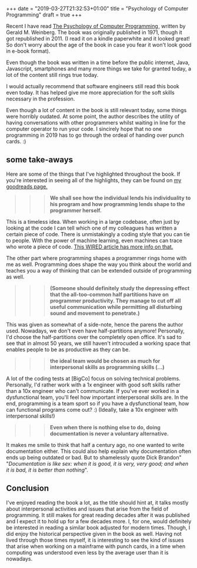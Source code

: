 +++
date = "2019-03-27T21:32:53+01:00"
title = "Psychology of Computer Programming"
draft = true
+++

Recent I have read <a target="_blank"
href="https://www.amazon.com/gp/product/0932633420/ref=as_li_tl?ie=UTF8&camp=1789&creative=9325&creativeASIN=0932633420&linkCode=as2&tag=insanity0107-20&linkId=99fc9a8adf509a6d5ef1e70a4548e050">The
Psychology of Computer Programming</a><img
src="//ir-na.amazon-adsystem.com/e/ir?t=insanity0107-20&l=am2&o=1&a=0932633420" width="1" height="1"
border="0" alt="" style="border:none !important; margin:0px !important;"/>, written by Gerald M. Weinberg.
The book was originally published in 1971, though it got republished in 2011. (I read it on a kindle
paperwhite and it looked great! So don't worry about the age of the book in case you fear it won't
look good in e-book format).

Even though the book was written in a time before the public internet, Java, Javascript, smartphones
and many more things we take for granted today, a lot of the content still rings true today. 

I would actually recommend that software engineers still read this book even today. It has helped
give me more appreciation for the soft skills necessary in the profession. 

Even though a lot of content in the book is still relevant today, some things were horribly oudated. 
At some point, the author describes the utility of having conversations with other programmers
whilst waiting in line for the computer operator to run your code. I sincirely hope that no one
programming in 2019 has to go through the ordeal of handing over punch cards. :) 

## some take-aways

Here are some of the things that I've highlighted throughout the book.
If you're interested in seeing all of the highlights, they can be found on
[my goodreads page.](https://www.goodreads.com/notes/11221268-the-psychology-of-computer-programming/74824367-dylan-meeus?ref=bsop)


>>> **We shall see how the individual lends his individuality to his program and how programming lends
shape to the programmer herself.**

This is a timeless idea. When working in a large codebase, often just by looking at the code I can
tell which one of my colleagues has written a certain piece of code. There is unmistakingly a coding
style that you can tie to people. With the power of machine learning, even machines can trace who
wrote a piece of code. [This WIRED article has more info on that.](https://www.wired.com/story/machine-learning-identify-anonymous-code/)

The other part where programming shapes a programmer rings home with me as well. Programming does
shape the way you think about the world and teaches you a way of thinking that can be extended
outside of programming as well.

>>> **(Someone should definitely study the depressing effect that the all-too-common half partitions have on programmer productivity. They manage to cut off all useful communication while
 permitting all disturbing sound and movement to penetrate.)**


This was given as somewhat of a side-note, hence the parens the author used.
Nowadays, we don't even have half-partitions anymore! Personally, I'd choose the half-partitions
over the completely open office. It's sad to see that in almost 50 years, we still haven't
introcuded a working space that enables people to be as productive as they can be.

>>> **the ideal team would be chosen as much for interpersonal skills as programming skills (...)**

A lot of the coding tests at [BigCo] focus on solving technical problems. Personally, I'd rather
work with a 1x engineer with good soft skills rather than a 10x engineer who can't communicate. If
you've ever worked in a dysfunctional team, you'll feel how important interpersonal skills are. In
the end, programming is a team sport so if you have a dysfunctional team, how can functional
programs come out? :) (Ideally, take a 10x engineer with interpersonal skills!)

>>> **Even when there is nothing else to do, doing documentation is never a voluntary alternative.**

It makes me smile to think that half a century ago, no one wanted to write documentation either.
This could also help explain why documentation often ends up being outdated or bad. But to
shamelessly quote Dick Brandon" "_Documentation is like sex: when it is good, it is very, very good;
and when it is bad, it is better than nothing_".

## Conclusion

I've enjoyed reading the book a lot, as the title should hint at, it talks mostly about
interpersonal activities and issues that arise from the field of programming. It still makes for
great reading decades after it was published and I expect it to hold up for a few decades more. I,
for one, would definitely be interested in reading a similar book adjusted for modern times. Though,
I did enjoy the historical perspective given in the book as well. Having not lived through those
times myself, it is interesting to see the kind of issues that arise when working on a mainframe
with punch cards, in a time when computing was understood even less by the average user than it
is nowadays.
